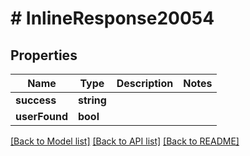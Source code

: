# # InlineResponse20054

## Properties

Name | Type | Description | Notes
------------ | ------------- | ------------- | -------------
**success** | **string** |  |
**userFound** | **bool** |  |

[[Back to Model list]](../../README.md#models) [[Back to API list]](../../README.md#endpoints) [[Back to README]](../../README.md)
